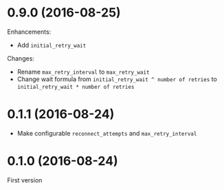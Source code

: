 # 0.9.0 (2016-08-25)

Enhancements:

* Add `initial_retry_wait`

Changes:

* Rename `max_retry_interval` to `max_retry_wait`
* Change wait formula from `initial_retry_wait ^ number of retries` to `initial_retry_wait * number of retries`

# 0.1.1 (2016-08-24)

* Make configurable `reconnect_attempts` and `max_retry_interval`

# 0.1.0 (2016-08-24)

First version
